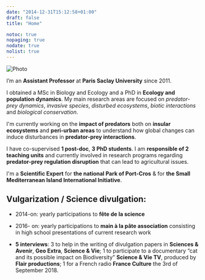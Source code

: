 ```yaml
---
date: "2014-12-31T15:12:58+01:00"
draft: false
title: "Home"

notoc: true
nopaging: true
nodate: true
nolist: true
---
```


![Photo](/3.jpg)

I’m an **Assistant Professor** at **Paris Saclay University** since 2011.

I obtained a MSc in Biology and Ecology and a PhD in **Ecology and population dynamics**. My main research areas are focused on *predator-prey dynamics*, *invasive species*, *disturbed ecosystems*, *biotic interactions* and *biological conservation*.

I'm currently working on the **impact of predators** both on **insular ecosystems** and **peri-urban areas** to understand how global changes can induce disturbances in **predator-prey interactions**.

I have co-supervised **1 post-doc**, **3 PhD students**. I am **responsible of 2 teaching units** and currently involved in  research programs regarding **predator-prey regulation disruption** that can lead to agricultural issues.

I'm a **Scientific Expert** for **the national Park of Port-Cros** & for **the Small Mediterranean Island International Initiative**.





## Vulgarization / Science divulgation:

* 2014-on: yearly participations to **fête de la science**

* 2016- on: yearly participations to **main à la pâte association** consisting in high school presentations of current research work

* **5 interviews**:
3 to help in the writing of divulgation papers in **Sciences & Avenir**, **Geo Extra**, **Science & Vie**;
1 to participate to a documentary “cat and its possible impact on Biodiversity” **Science & Vie TV**, produced by **Flair productions**;
1 for a French radio **France Culture** the 3rd of September 2018.